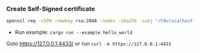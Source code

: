 ### Create Self-Signed certificate

```bash
openssl req -x509 -newkey rsa:2048 -nodes -sha256 -subj "/CN=localhost" -keyout key.pem -out cert.pem
```

- Run example: `cargo run --example hello_world`

Goto https://127.0.0.1:4433/ or run `curl -k https://127.0.0.1:4433`